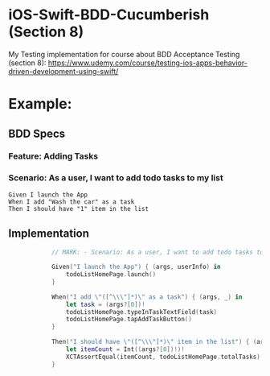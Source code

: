 # iOS-Swift-BDD-Cucumberish (Section 8)

My Testing implementation for course about BDD Acceptance Testing (section 8): https://www.udemy.com/course/testing-ios-apps-behavior-driven-development-using-swift/

# Example: 

## BDD Specs

### Feature: Adding Tasks

### Scenario: As a user, I want to add todo tasks to my list

```
Given I launch the App
When I add "Wash the car" as a task
Then I should have "1" item in the list
```


## Implementation
```swift
            // MARK: - Scenario: As a user, I want to add todo tasks to my list
            
            Given("I launch the App") { (args, userInfo) in
                todoListHomePage.launch()
            }
            
            When("I add \"([^\\\"]*)\" as a task") { (args, _) in
                let task = (args?[0])!
                todoListHomePage.typeInTaskTextField(task)
                todoListHomePage.tapAddTaskButton()
            }
            
            Then("I should have \"([^\\\"]*)\" item in the list") { (args, _) in
                let itemCount = Int((args?[0])!)!
                XCTAssertEqual(itemCount, todoListHomePage.totalTasks)
            }

```

